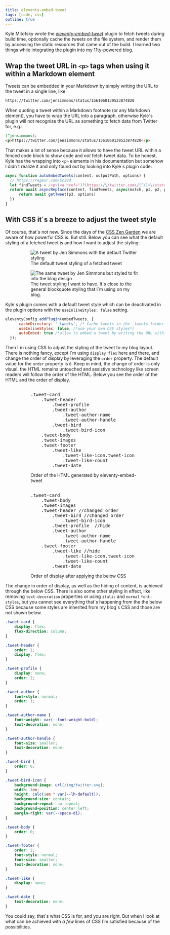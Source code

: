 ```yaml
---
title: eleventy-embed-tweet
tags: [code, css]
outline: true
---
```

Kyle Mitofsky wrote the <cite><a href="https://eleventy-embed-tweet.netlify.app">eleventy-embed-tweet</a></cite> plugin to fetch tweets during build time, optionally cache the tweets on the file system, and render them by accessing the static resources that came out of the build. I learned two things while integrating the plugin into my 11ty-powered blog.

## Wrap the tweet URL in `<p>` tags when using it within a Markdown element

Tweets can be embedded in your Markdown by simply writing the URL to the tweet in a single line, like

```markdown
https://twitter.com/jensimmons/status/1561060139523874820
```

When quoting a tweet within a Markdown footnote (or any Markdown element), you have to wrap the URL into a paragraph, otherwise Kyle´s plugin will not recognize the URL as something to fetch data from Twitter for, e.g.:

```markdown
[^jensimmons]:
<p>https://twitter.com/jensimmons/status/1561060139523874820</p>
```

That makes a lot of sense because it allows to have the tweet URL within a fenced code block to show code and *not* fetch tweet data. To be honest, Kyle has the wrapping into `<p>` elements in his documentation but somehow I didn´t realize it and only found out by looking into Kyle´s plugin code:

```js
async function autoEmbedTweets(content, outputPath, options) {
  // https://regexr.com/5c39d
  let findTweets = /<p>(<a href=")?(https:\/\/twitter.com\/[^/]+\/status\/([0-9]+))(">\2<\/a>)?<\/p>/g
  return await asyncReplace(content, findTweets, async(match, p1, p2, p3) => {
      return await getTweet(p3, options)
  })
}
```

## With CSS it´s a breeze to adjust the tweet style

Of course, that´s not new. Since the days of the [CSS Zen Garden](http://www.csszengarden.com) we are aware of how powerful CSS is. But still. Below you can see what the default styling of a fetched tweet is and how I want to adjust the styling:

<figure>
<figure>
<img src="/img/tweet-style/default.png" alt="A tweet by Jen Simmons with the default Twitter styling">
<figcaption>The default tweet styling of a fetched tweet</figcaption>
</figure>
<figure>
<img src="/img/tweet-style/adjusted.png" alt="The same tweet by Jen Simmons but styled to fit into the blog design">
<figcaption>The tweet styling I want to have. It´s close to the general blockquote styling that I´m using on my blog.</figcaption>
</figure>
</figure>

Kyle´s plugin comes with a default tweet style which can be deactivated in the plugin options with the `useInlineStyles: false` setting.

```js
eleventyConfig.addPlugin(embedTweets, {
      cacheDirectory: '_tweets', /* Cache tweets in the _tweets folder */
      useInlineStyles: false, /*use your own CSS styles*/
      autoEmbed: true /*allow to embed a tweet by writing the URL within a single line in your Markdown */
  });
```

Then I´m using CSS to adjust the styling of the tweet to my blog layout. There is nothing fancy, except I´m using `display:flex` here and there, and change the order of display by leveraging the `order` property. The default value for the `order` property is `0`. Keep in mind, the change of order is only visual, the HTML remains untouched and assistive technology like screen readers will follow the order of the HTML. Below you see the order of the HTML and the order of display.

<figure>
<figure>
<pre><div>
.tweet-card
    .tweet-header
        .tweet-profile
        .tweet-author
            .tweet-author-name
            .tweet-author-handle
        .tweet-bird
            .tweet-bird-icon
    .tweet-body
    .tweet-images
    .tweet-footer
        .tweet-like
            .tweet-like-icon.tweet-icon
            .tweet-like-count
        .tweet-date
</div></pre>
<figcaption>Order of the HTML generated by eleventy-embed-tweet</figcaption>
</figure>
<figure>
<pre><div>
.tweet-card
    .tweet-body
    .tweet-images
    .tweet-header //changed order
        .tweet-bird //changed order
            .tweet-bird-icon
        .tweet-profile  //hide
        .tweet-author
            .tweet-author-name
            .tweet-author-handle
    .tweet-footer
        .tweet-like //hide
            .tweet-like-icon.tweet-icon
            .tweet-like-count
        .tweet-date
</div></pre>
<figcaption>Order of display after applying the below CSS</figcaption>
</figure>
</figure>

The change in order of display, as well as the hiding of content, is achieved through the below CSS. There is also some other styling in effect, like removing `text-decoration` properties or using `italic` and `normal` `font-styles`, but you cannot see everything that´s happening from the the below CSS because some styles are inherited from my blog´s CSS and those are not shown below.

```css
.tweet-card {
    display: flex;
    flex-direction: column;
}

.tweet-header {
    order: 1;
    display: flex;
}

.tweet-profile {
    display: none;
    order: 2;
}

.tweet-author {
    font-style: normal;
    order: 1;
}

.tweet-author-name {
    font-weight: var(--font-weight-bold);
    text-decoration: none;
}

.tweet-author-handle {
    font-size: smaller;
    text-decoration: none;
}

.tweet-bird {
    order: 0;
}

.tweet-bird-icon {
    background-image: url(/img/twitter.svg);
    width: 1em;
    height: calc(1em * var(--lh-default));
    background-size: contain;
    background-repeat: no-repeat;
    background-position: center left;
    margin-right: var(--space-d1);
}

.tweet-body {
    order: 0;
}

.tweet-footer {
    order: 2;
    font-style: normal;
    font-size: smaller;
    text-decoration: none;
}

.tweet-like {
    display: none;
}

.tweet-date {
    text-decoration: none;
}
```

You could say, that´s what CSS is for, and you are right. But when I look at what can be achieved with *a few* lines of CSS I´m satisfied because of the possibilities.
